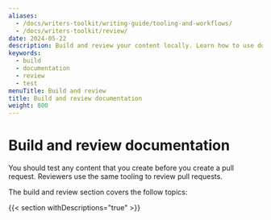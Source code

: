 ```yaml
---
aliases:
  - /docs/writers-toolkit/writing-guide/tooling-and-workflows/
  - /docs/writers-toolkit/review/
date: 2024-05-22
description: Build and review your content locally. Learn how to use documentation tools and understand our workflows.
keywords:
  - build
  - documentation
  - review
  - test
menuTitle: Build and review
title: Build and review documentation
weight: 800
---
```


# Build and review documentation

You should test any content that you create before you create a pull request.
Reviewers use the same tooling to review pull requests.

The build and review section covers the follow topics:

{{< section withDescriptions="true" >}}
